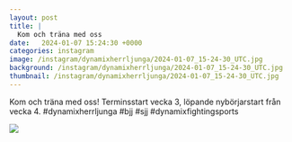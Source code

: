 ```yaml
---
layout: post
title: |
  Kom och träna med oss
date:   2024-01-07 15:24:30 +0000
categories: instagram
image: /instagram/dynamixherrljunga/2024-01-07_15-24-30_UTC.jpg
background: /instagram/dynamixherrljunga/2024-01-07_15-24-30_UTC.jpg
thumbnail: /instagram/dynamixherrljunga/2024-01-07_15-24-30_UTC.jpg
---
```

Kom och träna med oss! Terminsstart vecka 3, löpande nybörjarstart från vecka 4. #dynamixherrljunga #bjj #sjj #dynamixfightingsports



<img src='/www-dynamix-herrljunga/instagram/dynamixherrljunga/2024-01-07_15-24-30_UTC.jpg' class='img-fluid' />
